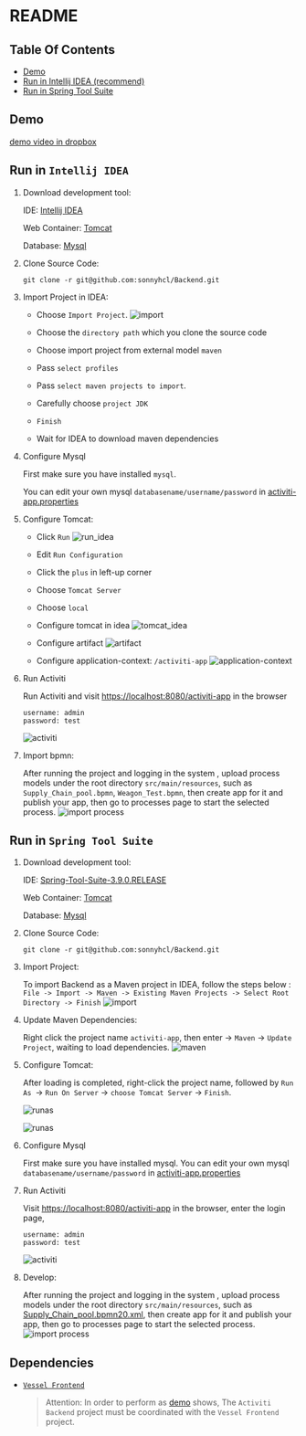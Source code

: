 # README
## Table Of Contents
-   [Demo](#demo)
-   [Run in Intellij IDEA (recommend)](#run-in-intellij-idea)
-   [Run in Spring Tool Suite](#run-in-spring-tool-suite)
## Demo
[demo video in dropbox](https://www.dropbox.com/s/gi2rrvfkl17vlng/vessel.mp4?dl=0)
## Run in `Intellij IDEA`
1.  Download development tool:

    IDE: [Intellij IDEA](https://www.jetbrains.com/idea/download)
    
    Web Container: [Tomcat](http://tomcat.apache.org/)
    
    Database: [Mysql](https://www.mysql.com/)

2.  Clone Source Code:

    `git clone -r git@github.com:sonnyhcl/Backend.git`

3.  Import Project in IDEA:  

    -   Choose `Import Project`.
        ![import](image/idea_import_project.png)

    -   Choose the `directory path` which you clone the source code
    -   Choose import project from external model `maven`
    -   Pass `select profiles`
    -   Pass `select maven projects to import`.
    -   Carefully choose `project JDK`
    -   `Finish`
    -   Wait for IDEA to download maven dependencies

6.  Configure Mysql

    First make sure you have installed `mysql`. 
    
    You can edit your own mysql `databasename/username/password` in [activiti-app.properties](https://github.com/sonnyhcl/Backend/blob/master/src/main/resources/META-INF/activiti-app/activiti-app.properties)

5.  Configure Tomcat:
    -   Click `Run`
        ![run_idea](image/run_idea.png)
    -   Edit `Run Configuration`
    -   Click the `plus` in left-up corner
    -   Choose `Tomcat Server`
    -   Choose `local`
    -   Configure tomcat in idea
        ![tomcat_idea](image/tomcat_idea.png)

    -   Configure artifact
        ![artifact](image/artifact.png)

    -   Configure application-context: `/activiti-app`
        ![application-context](image/application-context.png)

7.  Run Activiti

    Run Activiti and visit [https://localhost:8080/activiti-app](https://localhost:8080/activiti-app) in the browser
    ```
    username: admin
    password: test
    ```
    ![activiti](image/activiti.png)

8.  Import bpmn:

    After running the project and logging in  the system , upload process models under the root directory `src/main/resources`, such as `Supply_Chain_pool.bpmn`, `Weagon_Test.bpmn`, then create app for it  and publish your app, then  go to processes page to start the selected process.
    ![import process](image/import_process.png)

## Run in `Spring Tool Suite`
1.  Download development tool:

    IDE: [Spring-Tool-Suite-3.9.0.RELEASE](https://spring.io/tools/sts/all)
    
    Web Container: [Tomcat](http://tomcat.apache.org/)
    
    Database: [Mysql](https://www.mysql.com/)

2.  Clone Source Code:

    `git clone -r git@github.com:sonnyhcl/Backend.git`

3.  Import Project:  

    To import Backend as a Maven project in IDEA, follow the steps below :
    `File -> Import -> Maven -> Existing Maven Projects -> Select Root Directory -> Finish`
    ![import](image/idea_import_project)
4.  Update Maven Dependencies:

    Right click the project name `activiti-app`, then enter -> `Maven` -> `Update Project`, waiting to load dependencies.
    ![maven](image/maven_update.png)

5.  Configure Tomcat:

    After loading is completed, right-click the project name, followed by `Run As `-> `Run On Server` -> `choose Tomcat Server` -> `Finish`.

    ![runas](image/runas.png)

    ![runas](image/run_on_server.png)

6.  Configure Mysql

    First make sure you have installed mysql. You can edit your own mysql `databasename/username/password` in [activiti-app.properties](https://github.com/sonnyhcl/Backend/blob/master/src/main/resources/META-INF/activiti-app/activiti-app.properties)

7.  Run Activiti

    Visit [https://localhost:8080/activiti-app](https://localhost:8080/activiti-app) in the browser, enter the login page,
    ```
    username: admin
    password: test
    ```
    ![activiti](image/activiti.png)

8.  Develop:

    After running the project and logging in  the system , upload process models under the root directory `src/main/resources`, such as [Supply_Chain_pool.bpmn20.xml](https://github.com/sonnyhcl/Backend/blob/master/src/main/resources/Supply_Chain_pool.bpmn20.xml), then create app for it  and publish your app, then  go to processes page to start the selected process.
    ![import process](image/import_process.png)

## Dependencies
-   [`Vessel Frontend`](https://www.github.com/sonnyhcl/Frontend)
    > Attention: In order to perform as [demo](#demo) shows, The `Activiti Backend` project must be coordinated with the `Vessel Frontend` project.
